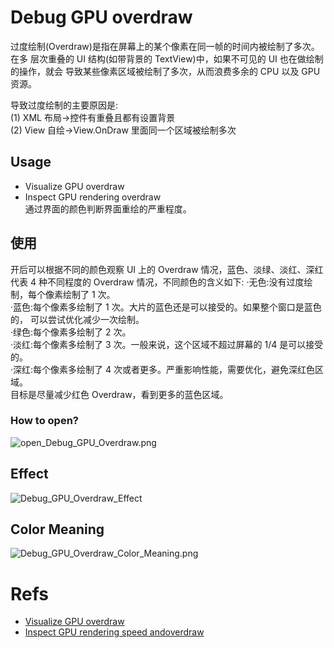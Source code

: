 # Debug GPU overdraw


过度绘制(Overdraw)是指在屏幕上的某个像素在同一帧的时间内被绘制了多次。在多 层次重叠的 UI 结构(如带背景的 TextView)中，如果不可见的 UI 也在做绘制的操作，就会 导致某些像素区域被绘制了多次，从而浪费多余的 CPU 以及 GPU 资源。  

导致过度绘制的主要原因是:   
(1) XML 布局->控件有重叠且都有设置背景  
(2) View 自绘->View.OnDraw 里面同一个区域被绘制多次  

## Usage
- Visualize GPU overdraw
- Inspect GPU rendering  overdraw   
通过界面的颜色判断界面重绘的严重程度。

## 使用

开后可以根据不同的颜色观察 UI 上的 Overdraw 情况，蓝色、淡绿、淡红、深红代表
4 种不同程度的 Overdraw 情况，不同颜色的含义如下: ·无色:没有过度绘制，每个像素绘制了 1 次。  
·蓝色:每个像素多绘制了 1 次。大片的蓝色还是可以接受的。如果整个窗口是蓝色的，
可以尝试优化减少一次绘制。  
·绿色:每个像素多绘制了 2 次。  
·淡红:每个像素多绘制了 3 次。一般来说，这个区域不超过屏幕的 1/4 是可以接受的。   
·深红:每个像素多绘制了 4 次或者更多。严重影响性能，需要优化，避免深红色区域。     
目标是尽量减少红色 Overdraw，看到更多的蓝色区域。  

### How to open?
![open_Debug_GPU_Overdraw.png](https://yingvickycao.github.io/img/tools/Debug_GPU_Overdraw/open_Debug_GPU_Overdraw.png)  

## Effect

![Debug_GPU_Overdraw_Effect](https://yingvickycao.github.io/img/tools/Debug_GPU_Overdraw/Debug_GPU_Overdraw_Effect.png)    

## Color Meaning
![Debug_GPU_Overdraw_Color_Meaning.png](https://yingvickycao.github.io/img/tools/Debug_GPU_Overdraw/Debug_GPU_Overdraw_Color_Meaning.png)  

# Refs
- [Visualize GPU overdraw](https://developer.android.google.cn/studio/profile/inspect-gpu-rendering#debug_overdraw)
- [Inspect GPU rendering speed andoverdraw](https://developer.android.google.cn/studio/profile/inspect-gpu-rendering)